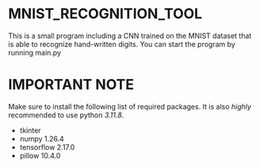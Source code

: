 # MNIST_RECOGNITION_TOOL
This is a small program including a CNN trained on the MNIST dataset that is able to recognize hand-written digits.
You can start the program by running main.py

# IMPORTANT NOTE
Make sure to install the following list of required packages. It is also *highly* recommended to use python *3.11.8*.
- tkinter 
- numpy 1.26.4
- tensorflow 2.17.0
- pillow 10.4.0
